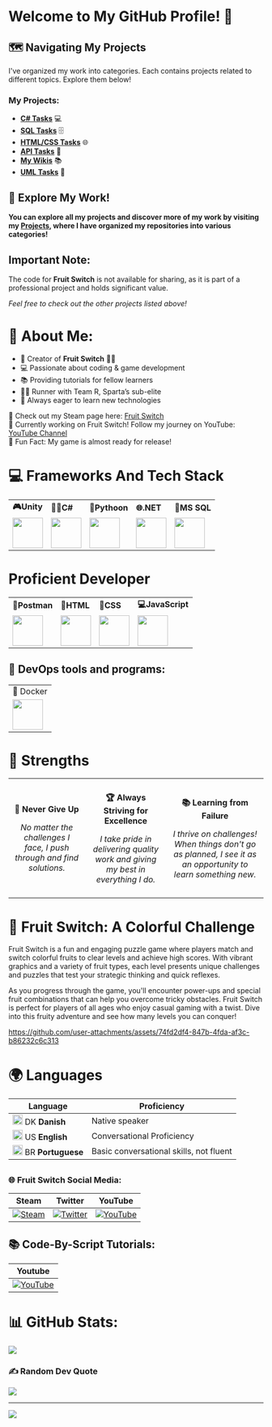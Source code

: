 # Welcome to My GitHub Profile! 🌟

## 🗺️ Navigating My Projects

I've organized my work into categories. Each contains projects related to different topics. Explore them below!





### My Projects:

- **[C# Tasks](https://github.com/stars/PlutoGamerpro/lists/c-opgaver)** 💻
- **[SQL Tasks](https://github.com/stars/PlutoGamerpro/lists/sql-opgaver)** 🗄️
- **[HTML/CSS Tasks](https://github.com/PlutoGamerpro/HTML-CSS-Tasks)** 🌐
- **[API Tasks](https://github.com/stars/PlutoGamerpro/lists/api-opgaver)** 🔗
- **[My Wikis](https://github.com/stars/PlutoGamerpro/lists/mine-wikier)** 📚
- **[UML Tasks](https://github.com/stars/PlutoGamerpro/lists/uml-opgaver)** 📝

## 🚀 Explore My Work!

**You can explore all my projects and discover more of my work by visiting my [Projects](https://github.com/PlutoGamerpro?tab=stars), where I have organized my repositories into various categories!**

## Important Note:
The code for **Fruit Switch** is not available for sharing, as it is part of a professional project and holds significant value.

*Feel free to check out the other projects listed above!*

# 💫 About Me:

- 👋 Creator of **Fruit Switch** 🍉🍊
- 💻 Passionate about coding & game development
- 📚 Providing tutorials for fellow learners
- 🏃‍♂️ Runner with Team R, Sparta’s sub-elite
- 🌱 Always eager to learn new technologies


🔗 Check out my Steam page here: [Fruit Switch](https://store.steampowered.com/app/2248480/Fruit_Switch/)<br>
🔭 Currently working on Fruit Switch! Follow my journey on YouTube: [YouTube Channel](https://www.youtube.com/@FruitSwitchTeam)<br>
🎉 Fun Fact: My game is almost ready for release!




<h1>💻 Frameworks And Tech Stack </h1>
<table>
<tr>
    <td><b class="tech-name">🎮Unity</b><span class="underline"></span></td>
    <td><b class="tech-name">🧑‍💻C#</b><span class="underline"></span></td>
        <td><b class="tech-name">🐍Pythoon</b><span class="underline"></span></td>
     <td><b class="tech-name">🌐.NET</b><span class="underline"></span></td>
    <td><b class="tech-name">🐬MS SQL</b><span class="underline"></span></td>
   </tr>
    <td><a href="https://unity.com/" target="_blank"><img src="https://cdn.jsdelivr.net/gh/devicons/devicon@latest/icons/unity/unity-original.svg" width="60px"></a></td>
       <td><a href="https://docs.microsoft.com/en-us/dotnet/csharp/" target="_blank"><img src="https://cdn.jsdelivr.net/gh/devicons/devicon@latest/icons/csharp/csharp-original.svg" width="60px"></a></td>
       <td><a href="https://www.python.org/" target="_blank"><img src="https://cdn.jsdelivr.net/gh/devicons/devicon@latest/icons/python/python-original.svg" width="60px"></a></td>
    <td><a href="https://dotnet.microsoft.com/" target="_blank"><img src="https://cdn.jsdelivr.net/gh/devicons/devicon@latest/icons/dot-net/dot-net-plain-wordmark.svg" width="60px"></a></td>
    <td><a href="https://www.microsoft.com/en-us/sql-server/sql-server-downloads" target="_blank"><img src="https://cdn.jsdelivr.net/gh/devicons/devicon@latest/icons/microsoftsqlserver/microsoftsqlserver-original.svg" width="60px"></a></td>

    
  </tr>
</table>
<h1>Proficient Developer</h1>
<table>
<tr>
    <td><b class="tech-name">📮Postman</b><span class="underline"></span></td>
    <td><b class="tech-name">📝HTML</b><span class="underline"></span></td>
    <td><b class="tech-name">🎨CSS</b><span class="underline"></span></td>
    <td><b class="tech-name">💻JavaScript</b><span class="underline"></span></td>
  </tr>
    <td><a href="https://www.postman.com/" target="_blank"><img src="https://cdn.jsdelivr.net/gh/devicons/devicon@latest/icons/postman/postman-original.svg" width="60px"></a></td>
       <td><a href="https://developer.mozilla.org/en-US/docs/Web/HTML" target="_blank"><img src="https://cdn.jsdelivr.net/gh/devicons/devicon@latest/icons/html5/html5-original.svg" width="60px"></a></td>
    <td><a href="https://developer.mozilla.org/en-US/docs/Web/CSS" target="_blank"><img src="https://cdn.jsdelivr.net/gh/devicons/devicon@latest/icons/css3/css3-original.svg" width="60px"></a></td>
    <td><a href="https://developer.mozilla.org/en-US/docs/Web/JavaScript" target="_blank"><img src="https://cdn.jsdelivr.net/gh/devicons/devicon@latest/icons/javascript/javascript-original.svg" width="60px"></a></td>
  </tr>
</table>




<h2>🚀 DevOps tools and programs:</h2>
<table>
  <tr>
    <td>🐳 Docker</td>
  </tr>
    <tr>
        <td><a href="https://www.docker.com/" target="_blank"><img src="https://cdn.jsdelivr.net/gh/devicons/devicon@latest/icons/docker/docker-original.svg" width="60px"></a></td>
     </tr>
  </table>



<h1>💪 Strengths</h1>
<table style="width: 100%; border-collapse: collapse;">
  <tr>
    <td style="padding: 10px; text-align: center;">
      <p><strong>💪 Never Give Up</strong></p>
      <p style="font-style: italic;">No matter the challenges I face, I push through and find solutions.</p>
    </td>
    <td style="padding: 10px; text-align: center;">
      <p><strong>🏆 Always Striving for Excellence</strong></p>
      <p style="font-style: italic;">I take pride in delivering quality work and giving my best in everything I do.</p>
    </td>
    <td style="padding: 10px; text-align: center;">
      <p><strong>📚 Learning from Failure</strong></p>
      <p style="font-style: italic;">I thrive on challenges! When things don't go as planned, I see it as an opportunity to learn something new.</p>
    </td>
  </tr>
</table>






# 🍉 Fruit Switch: A Colorful Challenge

Fruit Switch is a fun and engaging puzzle game where players match and switch colorful fruits to clear levels and achieve high scores. With vibrant graphics and a variety of fruit types, each level presents unique challenges and puzzles that test your strategic thinking and quick reflexes. 

As you progress through the game, you'll encounter power-ups and special fruit combinations that can help you overcome tricky obstacles. Fruit Switch is perfect for players of all ages who enjoy casual gaming with a twist. Dive into this fruity adventure and see how many levels you can conquer!


https://github.com/user-attachments/assets/74fd2df4-847b-4fda-af3c-b86232c6c313


# 🌍 Languages
| Language      | Proficiency                                        |
|---------------|----------------------------------------------------|
| <img src="https://www.svgrepo.com/show/405466/flag-for-flag-denmark.svg" alt="Danish Flag" style="width:20px; height:20px;"> DK **Danish**    | Native speaker                                     |
| <img src="https://www.svgrepo.com/show/248851/united-states.svg" alt="English Flag" style="width:20px; height:20px;"> US **English**   | Conversational Proficiency                        |
| <img src="https://www.svgrepo.com/show/248829/brazil.svg" alt="Brazilian Flag" style="width:20px; height:20px;"> BR **Portuguese**| Basic conversational skills, not fluent     


## <h3> 🌐 Fruit Switch Social Media: </h3>      
| **Steam** | **Twitter** | **YouTube** |
|-----------|-------------|--------------|
| [![Steam](https://img.icons8.com/?size=48&id=zNqjI8XKkCv0&format=png)](https://store.steampowered.com/app/2248480/Fruit_Switch/) | [![Twitter](https://img.icons8.com/?size=50&id=phOKFKYpe00C&format=png)](https://x.com/Fruit_Switch) | [![YouTube](https://img.icons8.com/?size=48&id=19318&format=png)](https://www.youtube.com/@FruitSwitch) | [![YouTube](https://img.icons8.com/?size=48&id=19318&format=png)](https://www.youtube.com/@FruitSwitchTeam)

## 📚 Code-By-Script Tutorials:
| **Youtube** | 
|-----------|
 [![YouTube](https://img.icons8.com/?size=48&id=19318&format=png)](https://www.youtube.com/@CodeByScript) | 

# 📊 GitHub Stats:
![](https://github-readme-stats.vercel.app/api/top-langs/?username=PlutoGamerpro&theme=dark&hide_border=false&include_all_commits=true&count_private=false&layout=compact&random=123456)<br/>


### ✍️ Random Dev Quote
![](https://quotes-github-readme.vercel.app/api?type=horizontal&theme=radical)

---
[![](https://visitcount.itsvg.in/api?id=PlutoGamerpro&icon=0&color=0)](https://visitcount.itsvg.in)

